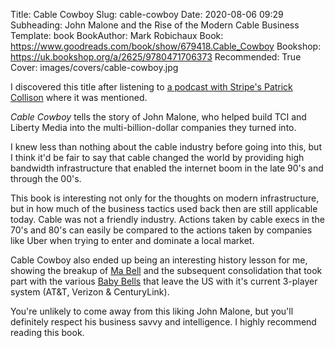 Title: Cable Cowboy
Slug: cable-cowboy
Date: 2020-08-06 09:29
Subheading: John Malone and the Rise of the Modern Cable Business
Template: book
BookAuthor: Mark Robichaux
Book: https://www.goodreads.com/book/show/679418.Cable_Cowboy
Bookshop: https://uk.bookshop.org/a/2625/9780471706373
Recommended: True
Cover: images/covers/cable-cowboy.jpg

I discovered this title after listening to [a podcast with Stripe's Patrick Collison](https://www.stitcher.com/podcast/invest-like-the-best/e/71161348) where it was mentioned.

*Cable Cowboy* tells the story of John Malone, who helped build TCI and Liberty Media into the multi-billion-dollar companies they turned into.

I knew less than nothing about the cable industry before going into this, but I think it'd be fair to say that cable changed the world by providing high bandwidth infrastructure that enabled the internet boom in the late 90's and through the 00's.

This book is interesting not only for the thoughts on modern infrastructure, but in how much of the business tactics used back then are still applicable today. Cable was not a friendly industry. Actions taken by cable execs in the 70's and 80's can easily be compared to the actions taken by companies like Uber when trying to enter and dominate a local market.

Cable Cowboy also ended up being an interesting history lesson for me, showing the breakup of [Ma Bell](https://en.wikipedia.org/wiki/Breakup_of_the_Bell_System) and the subsequent consolidation that took part with the various [Baby Bells](https://en.wikipedia.org/wiki/Regional_Bell_Operating_Company) that leave the US with it's current 3-player system (AT&T, Verizon & CenturyLink).

You're unlikely to come away from this liking John Malone, but you'll definitely respect his business savvy and intelligence. I highly recommend reading this book.